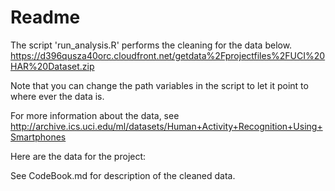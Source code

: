 # Readme
The script 'run_analysis.R' performs the cleaning for the data below.
https://d396qusza40orc.cloudfront.net/getdata%2Fprojectfiles%2FUCI%20HAR%20Dataset.zip

Note that you can change the path variables in the script to let it point to where ever the data is.

For more information about the data, see
http://archive.ics.uci.edu/ml/datasets/Human+Activity+Recognition+Using+Smartphones 

Here are the data for the project: 


See CodeBook.md for description of the cleaned data.